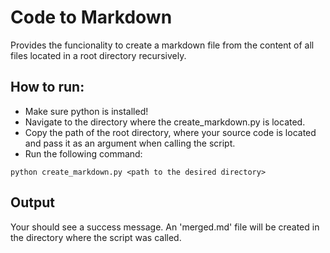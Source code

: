 # Code to Markdown
Provides the funcionality to create a markdown file from the content of all files located in a root directory recursively.

## How to run:
- Make sure python is installed!
- Navigate to the directory where the create_markdown.py is located.
- Copy the path of the root directory, where your source code is located and pass it as an argument when calling the script.
- Run the following command:

```
python create_markdown.py <path to the desired directory>
```

## Output
Your should see a success message.
An 'merged.md' file will be created in the directory where the script was called.
